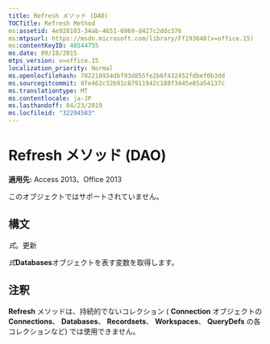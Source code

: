 ```yaml
---
title: Refresh メソッド (DAO)
TOCTitle: Refresh Method
ms:assetid: 4e928103-34ab-4651-6969-d427c2ddc376
ms:mtpsurl: https://msdn.microsoft.com/library/Ff193648(v=office.15)
ms:contentKeyID: 48544755
ms.date: 09/18/2015
mtps_version: v=office.15
localization_priority: Normal
ms.openlocfilehash: 702218934dbf93d855fe2b6f432452fdbef0b3dd
ms.sourcegitcommit: 8fe462c32b91c87911942c188f3445e85a54137c
ms.translationtype: MT
ms.contentlocale: ja-JP
ms.lasthandoff: 04/23/2019
ms.locfileid: "32294583"
---
```

# <a name="databasesrefresh-method-dao"></a>Refresh メソッド (DAO)


**適用先:** Access 2013、Office 2013

このオブジェクトではサポートされていません。

## <a name="syntax"></a>構文

*式*。更新

*式***Databases**オブジェクトを表す変数を取得します。

## <a name="remarks"></a>注釈

**Refresh** メソッドは、持続的でないコレクション ( **Connection** オブジェクトの **Connections**、 **Databases**、 **Recordsets**、 **Workspaces**、 **QueryDefs** の各コレクションなど) では使用できません。

